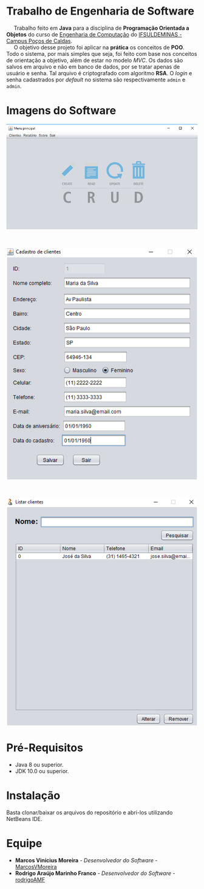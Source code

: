 # Trabalho de Engenharia de Software

&nbsp;&nbsp;&nbsp;&nbsp;&nbsp;Trabalho feito em **Java** para a disciplina de **Programação Orientada a Objetos** do curso de [Engenharia de Computação](https://pcs.ifsuldeminas.edu.br/index.php?option=com_content&view=article&id=639&Itemid=267) do [IFSULDEMINAS - Campus Poços de Caldas](https://pcs.ifsuldeminas.edu.br/). <br>
&nbsp;&nbsp;&nbsp;&nbsp;&nbsp;O objetivo desse projeto foi aplicar na **prática** os conceitos de **POO**. Todo o sistema, por mais simples que seja, foi feito com base nos conceitos de orientação a objetivo, além de estar no modelo *MVC*. Os dados são salvos em arquivo e não em banco de dados, por se tratar apenas de usuário e senha. Tal arquivo é criptografado com algoritmo **RSA**. O *login* e senha cadastrados por *default* no sistema são respectivamente `admin` e `admin`.

# Imagens do Software

<p align = "center">
  <img src="https://raw.githubusercontent.com/MarcosVMoreira/Trabalho-CRUD-POO/master/Imagens%20do%20sistema/Principal.png" alt="Principal" width="800"/>
</p>      <br>
<p align = "center">
  <img src="https://raw.githubusercontent.com/MarcosVMoreira/Trabalho-CRUD-POO/master/Imagens%20do%20sistema/CadastraClientes.png" alt="Cadastro de clientes" width="500"/>
</p>     <br> 
<p align = "center">
  <img src="https://raw.githubusercontent.com/MarcosVMoreira/Trabalho-CRUD-POO/master/Imagens%20do%20sistema/ListaClientes.png" alt="Lista clientes" width="500"/>
</p>    

# Pré-Requisitos

- Java 8 ou superior.
- JDK 10.0 ou superior.

# Instalação

Basta clonar/baixar os arquivos do repositório e abri-los utilizando NetBeans IDE.

# Equipe

* **Marcos Vinícius Moreira** - *Desenvolvedor do Software* - [MarcosVMoreira](https://github.com/MarcosVMoreira)
* **Rodrigo Araújo Marinho Franco** - *Desenvolvedor do Software* - [rodrigoAMF](https://github.com/rodrigoAMF)
